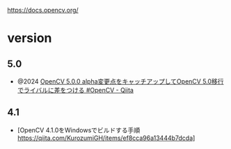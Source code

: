 https://docs.opencv.org/

# version

## 5.0

- @2024 [OpenCV 5.0.0 alpha変更点をキャッチアップしてOpenCV 5.0移行でライバルに差をつける #OpenCV - Qiita](https://qiita.com/dandelion1124/items/2054ceb75a2f1bcaec65)

## 4.1
- [OpenCV 4.1.0をWindowsでビルドする手順 https://qiita.com/KurozumiGH/items/ef8cca96a13444b7dcda]

